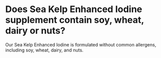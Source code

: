 # Does Sea Kelp Enhanced Iodine supplement contain soy, wheat, dairy or nuts?

Our Sea Kelp Enhanced Iodine is formulated without common allergens, including soy, wheat, dairy, and nuts.